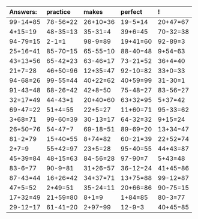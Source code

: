 | Answers: | practice | makes | perfect | ! |
| :--- | :--- | :--- | :--- | :--- |
| 99-14=85 | 78-56=22 | 26+10=36 | 19-5=14 | 20+47=67 | 
| 4+15=19 | 48-35=13 | 35-31=4 | 39+6=45 | 70-32=38 | 
| 94-79=15 | 2-1=1 | 98-9=89 | 19+41=60 | 92-89=3 | 
| 25+16=41 | 85-70=15 | 65-55=10 | 88-40=48 | 9+54=63 | 
| 43+13=56 | 65-42=23 | 63-46=17 | 73-21=52 | 36+4=40 | 
| 21+7=28 | 46+50=96 | 12+35=47 | 92-10=82 | 33+0=33 | 
| 94-68=26 | 99-55=44 | 40+22=62 | 40+59=99 | 31-30=1 | 
| 91-43=48 | 68-26=42 | 42+8=50 | 75-48=27 | 83-56=27 | 
| 32+17=49 | 44-43=1 | 20+40=60 | 63+32=95 | 5+37=42 | 
| 69-47=22 | 51+4=55 | 22+5=27 | 11+60=71 | 95-33=62 | 
| 3+68=71 | 99-60=39 | 30-13=17 | 64-32=32 | 9+15=24 | 
| 26+50=76 | 54-47=7 | 69-18=51 | 89-69=20 | 13+34=47 | 
| 81-2=79 | 15+40=55 | 8+74=82 | 60-21=39 | 22+52=74 | 
| 2+7=9 | 55+42=97 | 23+5=28 | 95-40=55 | 44+43=87 | 
| 45+39=84 | 48+15=63 | 84-56=28 | 97-90=7 | 5+43=48 | 
| 83-6=77 | 90-9=81 | 31+26=57 | 36-12=24 | 41+45=86 | 
| 87-43=44 | 16+26=42 | 34+37=71 | 13+75=88 | 99-12=87 | 
| 47+5=52 | 2+49=51 | 35-24=11 | 20+66=86 | 90-75=15 | 
| 17+32=49 | 21+59=80 | 8+1=9 | 1+84=85 | 80-3=77 | 
| 29-12=17 | 61-41=20 | 2+97=99 | 12-9=3 | 40+45=85 | 
